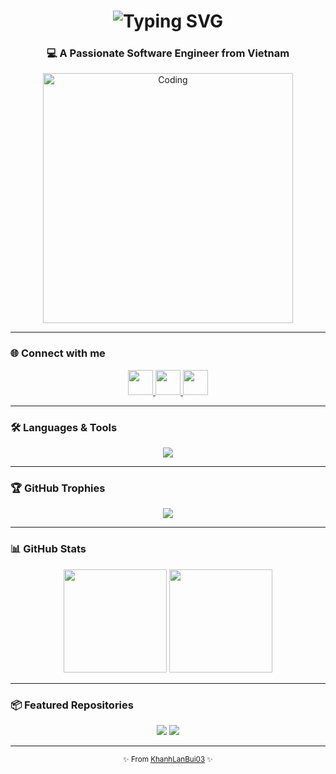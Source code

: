 <!-- Banner -->
<h1 align="center">
  <img src="https://readme-typing-svg.demolab.com?font=Fira+Code&size=28&pause=1000&color=00F5FF&center=true&vCenter=true&width=600&lines=Hi+%F0%9F%91%8B%2C+I'm+Khanh+Lan;Full+Stack+Developer;Software+Engineer+from+Vietnam" alt="Typing SVG" />
</h1>

<h3 align="center">💻 A Passionate Software Engineer from Vietnam</h3>

<!-- Coding GIF -->
<p align="center">
  <img alt="Coding" width="400" src="https://media.giphy.com/media/qgQUggAC3Pfv687qPC/giphy.gif">
</p>

---

### 🌐 Connect with me
<p align="center">
  <a href="https://github.com/KhanhLanBui03" target="_blank">
    <img src="https://skillicons.dev/icons?i=github" height="40"/>
  </a>
  <a href="https://www.facebook.com/khanh.lan.bui.2024" target="_blank">
    <img src="https://cdn.jsdelivr.net/gh/devicons/devicon/icons/facebook/facebook-original.svg" height="40"/>
  </a>
  <a href="https://instagram.com/klan14_10" target="_blank">
    <img src="https://skillicons.dev/icons?i=instagram" height="40"/>
  </a>
</p>


---

### 🛠 Languages & Tools
<p align="center">
  <img src="https://skillicons.dev/icons?i=html,css,js,ts,react,nextjs,java,spring,c,mongodb,mysql,bootstrap,tailwind,git,docker,postman,figma" />
</p>


---

### 🏆 GitHub Trophies
<p align="center">
  <img src="https://github-profile-trophy.vercel.app/?username=khanhlanbui03&theme=dracula&no-frame=true&row=1&column=7" />
</p>

---

### 📊 GitHub Stats
<p align="center">
  <img src="https://github-readme-stats.vercel.app/api?username=khanhlanbui03&show_icons=true&theme=radical" height="165"/>
  <img src="https://github-readme-stats.vercel.app/api/top-langs?username=khanhlanbui03&show_icons=true&layout=compact&theme=radical" height="165"/>
</p>

---

### 📦 Featured Repositories
<p align="center">
  <img src="https://github-readme-stats.vercel.app/api/pin/?username=khanhlanbui03&repo=portfolio&theme=radical" />
  <img src="https://github-readme-stats.vercel.app/api/pin/?username=khanhlanbui03&repo=ecommerce-full-stack&theme=vision-friendly-dark" />
</p>

---

<p align="center">
  <sub>✨ From <a href="https://github.com/KhanhLanBui03">KhanhLanBui03</a> ✨</sub>
</p>
